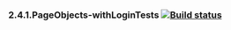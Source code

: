 ### 2.4.1.PageObjects-withLoginTests [![Build status](https://ci.appveyor.com/api/projects/status/99mdghbxfn9aj86a?svg=true)](https://ci.appveyor.com/project/VeraKofeinikova/2-4-1-pageobjects-withlogintests)


